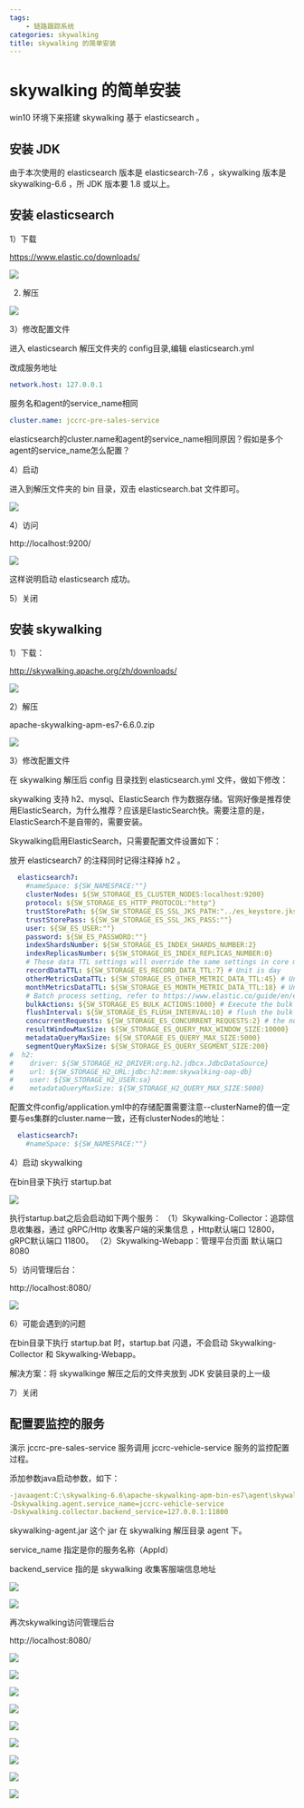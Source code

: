 ```yaml
---
tags:
	- 链路跟踪系统
categories: skywalking
title: skywalking 的简单安装
---
```

# skywalking 的简单安装

win10 环境下来搭建 skywalking 基于 elasticsearch 。

<!--more-->

## 安装 JDK

由于本次使用的 elasticsearch 版本是 elasticsearch-7.6 ，skywalking 版本是 skywalking-6.6 ，所 JDK 版本要 1.8 或以上。

## 安装 elasticsearch 

1）下载

https://www.elastic.co/downloads/

![](http://blogimg.nos-eastchina1.126.net/wenfang20200314101619-904969.jpg)

2) 解压

![](http://blogimg.nos-eastchina1.126.net/wenfang20200314101748-472240.jpg)

3）修改配置文件

进入 elasticsearch 解压文件夹的 config目录,编辑 elasticsearch.yml 

改成服务地址

```yml
network.host: 127.0.0.1
```

服务名和agent的service_name相同

```yml
cluster.name: jccrc-pre-sales-service
```

elasticsearch的cluster.name和agent的service_name相同原因？假如是多个agent的service_name怎么配置？

4）启动

进入到解压文件夹的 bin 目录，双击 elasticsearch.bat 文件即可。

![](http://blogimg.nos-eastchina1.126.net/wenfang20200314101909-835484.jpg)

4）访问

http://localhost:9200/

![](http://blogimg.nos-eastchina1.126.net/wenfang20200314102017-596531.jpg)

这样说明启动 elasticsearch  成功。

5）关闭

## 安装 skywalking 

1）下载：

http://skywalking.apache.org/zh/downloads/

![](http://blogimg.nos-eastchina1.126.net/wenfang20200314044638-849054.jpg)

2）解压

apache-skywalking-apm-es7-6.6.0.zip

![](http://blogimg.nos-eastchina1.126.net/wenfang20200314044857-647089.jpg)

3）修改配置文件

在 skywalking 解压后 config 目录找到 elasticsearch.yml 文件，做如下修改：

skywalking  支持 h2、mysql、ElasticSearch 作为数据存储。官网好像是推荐使用ElasticSearch，为什么推荐？应该是ElasticSearch快。需要注意的是，ElasticSearch不是自带的，需要安装。

 Skywalking启用ElasticSearch，只需要配置文件设置如下：

放开 elasticsearch7 的注释同时记得注释掉 h2 。

```yml
  elasticsearch7:
    #nameSpace: ${SW_NAMESPACE:""}
    clusterNodes: ${SW_STORAGE_ES_CLUSTER_NODES:localhost:9200}
    protocol: ${SW_STORAGE_ES_HTTP_PROTOCOL:"http"}
    trustStorePath: ${SW_SW_STORAGE_ES_SSL_JKS_PATH:"../es_keystore.jks"}
    trustStorePass: ${SW_SW_STORAGE_ES_SSL_JKS_PASS:""}
    user: ${SW_ES_USER:""}
    password: ${SW_ES_PASSWORD:""}
    indexShardsNumber: ${SW_STORAGE_ES_INDEX_SHARDS_NUMBER:2}
    indexReplicasNumber: ${SW_STORAGE_ES_INDEX_REPLICAS_NUMBER:0}
    # Those data TTL settings will override the same settings in core module.
    recordDataTTL: ${SW_STORAGE_ES_RECORD_DATA_TTL:7} # Unit is day
    otherMetricsDataTTL: ${SW_STORAGE_ES_OTHER_METRIC_DATA_TTL:45} # Unit is day
    monthMetricsDataTTL: ${SW_STORAGE_ES_MONTH_METRIC_DATA_TTL:18} # Unit is month
    # Batch process setting, refer to https://www.elastic.co/guide/en/elasticsearch/client/java-api/5.5/java-docs-bulk-processor.html
    bulkActions: ${SW_STORAGE_ES_BULK_ACTIONS:1000} # Execute the bulk every 1000 requests
    flushInterval: ${SW_STORAGE_ES_FLUSH_INTERVAL:10} # flush the bulk every 10 seconds whatever the number of requests
    concurrentRequests: ${SW_STORAGE_ES_CONCURRENT_REQUESTS:2} # the number of concurrent requests
    resultWindowMaxSize: ${SW_STORAGE_ES_QUERY_MAX_WINDOW_SIZE:10000}
    metadataQueryMaxSize: ${SW_STORAGE_ES_QUERY_MAX_SIZE:5000}
    segmentQueryMaxSize: ${SW_STORAGE_ES_QUERY_SEGMENT_SIZE:200}
#  h2:
#    driver: ${SW_STORAGE_H2_DRIVER:org.h2.jdbcx.JdbcDataSource}
#    url: ${SW_STORAGE_H2_URL:jdbc:h2:mem:skywalking-oap-db}
#    user: ${SW_STORAGE_H2_USER:sa}
#    metadataQueryMaxSize: ${SW_STORAGE_H2_QUERY_MAX_SIZE:5000}
```

配置文件config/application.yml中的存储配置需要注意--clusterName的值一定要与es集群的cluster.name一致，还有clusterNodes的地址：

```yml
  elasticsearch7:
    #nameSpace: ${SW_NAMESPACE:""}
```

4）启动 skywalking 

在bin目录下执行 startup.bat

![](http://blogimg.nos-eastchina1.126.net/wenfang20200314052219-70455.jpg)

执行startup.bat之后会启动如下两个服务：
（1）Skywalking-Collector：追踪信息收集器，通过 gRPC/Http 收集客户端的采集信息 ，Http默认端口 12800，gRPC默认端口 11800。
（2）Skywalking-Webapp：管理平台页面 默认端口 8080

5）访问管理后台：

http://localhost:8080/

![](http://blogimg.nos-eastchina1.126.net/wenfang20200314052417-117986.jpg)

6）可能会遇到的问题

在bin目录下执行 startup.bat 时，startup.bat 闪退，不会启动 Skywalking-Collector 和 Skywalking-Webapp。

解决方案：将 skywalkinge 解压之后的文件夹放到 JDK 安装目录的上一级

7）关闭

## 配置要监控的服务

演示 jccrc-pre-sales-service 服务调用 jccrc-vehicle-service 服务的监控配置过程。

添加参数java启动参数，如下：

```yml
-javaagent:C:\skywalking-6.6\apache-skywalking-apm-bin-es7\agent\skywalking-agent.jar
-Dskywalking.agent.service_name=jccrc-vehicle-service
-Dskywalking.collector.backend_service=127.0.0.1:11800
```

skywalking-agent.jar 这个 jar 在 skywalking 解压目录 agent 下。

service_name 指定是你的服务名称（AppId）

backend_service 指的是 skywalking 收集客服端信息地址

![](http://blogimg.nos-eastchina1.126.net/wenfang20200314111123-198691.jpg)

![](http://blogimg.nos-eastchina1.126.net/wenfang20200314111644-237065.jpg)

再次skywalking访问管理后台

http://localhost:8080/

![](http://blogimg.nos-eastchina1.126.net/wenfang20200314052417-117986.jpg)

![](http://blogimg.nos-eastchina1.126.net/wenfang20200314104339-583860.jpg)

![](http://blogimg.nos-eastchina1.126.net/wenfang20200314104359-853488.jpg)

![](http://blogimg.nos-eastchina1.126.net/wenfang20200314104423-207177.jpg)

![](http://blogimg.nos-eastchina1.126.net/wenfang20200314104454-280635.jpg)

![](http://blogimg.nos-eastchina1.126.net/wenfang20200314104815-40387.jpg)

![](http://blogimg.nos-eastchina1.126.net/wenfang20200314105104-950049.jpg)

![](http://blogimg.nos-eastchina1.126.net/wenfang20200314105515-438915.jpg)

![](http://blogimg.nos-eastchina1.126.net/wenfang20200314110743-594703.jpg)
